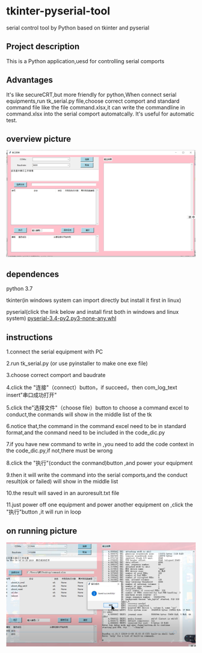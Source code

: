 # tkinter-pyserial-tool
serial control tool by Python based on tkinter and pyserial
## Project description
This is a Python application,uesd for controlling serial comports
## Advantages
It's like secureCRT,but more friendly for python,When connect serial equipments,run tk_serial.py file,choose correct comport and standard command file like the file command.xlsx,it can write the commandline in command.xlsx into the serial comport automatcally.
It's useful for automatic test.
## overview picture

![tkinter-pyserial-tool overview](https://github.com/qmylzq/tkinter-pyserial-tools/blob/master/%E4%B8%B2%E5%8F%A3%E5%B7%A5%E5%85%B7.png)
## dependences
python 3.7

tkinter(in windows system can import directly but install it first in linux)

pyserial(click the link below and install first both in windows and linux system)
[pyserial-3.4-py2.py3-none-any.whl](https://files.pythonhosted.org/packages/0d/e4/2a744dd9e3be04a0c0907414e2a01a7c88bb3915cbe3c8cc06e209f59c30/pyserial-3.4-py2.py3-none-any.whl)
## instructions
1.connect the serial equipment with PC

2.run tk_serial.py (or use pyinstaller to make one exe file)

3.choose correct comport and baudrate 

4.click the "连接"（connect）button，if succeed，then com_log_text insert"串口成功打开"

5.click the"选择文件"（choose file）button to choose a command excel to conduct,the conmands will show in the middle list of the tk

6.notice that,the command in the command excel need to be in standard format,and the conmand need to be included in the code_dic.py

7.if you have new command to write in ,you need to add the code context in the code_dic.py,if not,there must be wrong 

8.click the "执行"(conduct the conmand)button ,and power your equipment

9.then it will write the command into the serial comports,and the conduct result(ok or failed) will show in the middle list 

10.the result will saved in an auroresult.txt file 

11.just power off one equipment and power another equipment on ,click the "执行"button ,it will run in loop

## on running picture 
![on running picture](https://github.com/qmylzq/tkinter-pyserial-tools/blob/master/%E8%BF%90%E8%A1%8C%E6%88%AA%E9%9D%A2.png)

 
